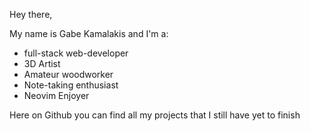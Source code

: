 Hey there,

My name is Gabe Kamalakis and I'm a: 
- full-stack web-developer
- 3D Artist
- Amateur woodworker
- Note-taking enthusiast
- Neovim Enjoyer

Here on Github you can find all my projects that I still have yet to finish


<!---
omarkamalakis/omarkamalakis is a ✨ special ✨ repository because its `README.md` (this file) appears on your GitHub profile.
You can click the Preview link to take a look at your changes.
--->
